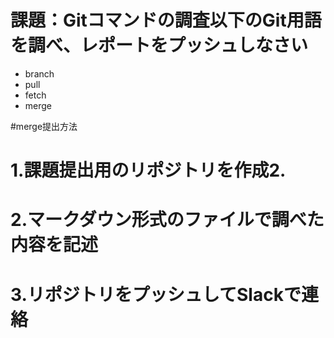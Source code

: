 # 課題：Gitコマンドの調査以下のGit用語を調べ、レポートをプッシュしなさい

* branch
* pull
* fetch
* merge


#merge提出方法

# 1.課題提出用のリポジトリを作成2.
# 2.マークダウン形式のファイルで調べた内容を記述
# 3.リポジトリをプッシュしてSlackで連絡
